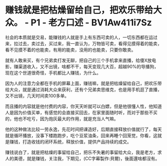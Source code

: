 # 赚钱就是把枯燥留给自己，把欢乐带给大众。 - P1 - 老方口述 - BV1Aw411i7Sz

社会的本质就是交易，能赚钱的人就是手上有东西可卖的人，一切东西都在运过来，拉过去，卖过去，买过来，我一直认为，万物皆可卖，看得见摸得着的能卖，看不见摸不着的也能卖，有用的能卖，没用的也能卖，只要你敢卖。

就有人敢来买，有个兄弟卖打发无聊，把自己的三个手机拿来直播，给傻X放电影，赚渠道收入，又不出镜，啥都不干，每天变现几大百，超越90%的导播狗，现在这个世道很奇怪，手机都比人赚钱，为什么。

因为人的注意力全都在手机的屏幕上面，赚钱嘛，就是把枯燥留给自己，把欢乐带给大众，就是通过消耗大众来获利，还有个兄弟卖思维克，也是用手机逛了直播，又不出镜，几天时间卖100多单。

而且播的内容就是他付费的内容，你天天听就可以白嫖，但是他很懂人性，他知道人是因为价值买单，有感觉的会直接买回去，在家里面随时听，而对于那些不买的，他也不吃亏，因为炮灰最大的作用，就是充当人气嘛。

他的这种做法比较一劳永逸，先花时间把课造好，后期直接释放价值就行了，每天就是循环播放，没事下楼跑跑步，吃个豆浆油条，回来再睡个回笼觉，你看，这就是赚钱，打造收钱的闭环系统，释放价值，提供产品持续的成交。

赚钱说白了，就是把枯燥的事留给自己，把乐不失暑的事留给大众，我是老方，求人的美德，就是赚钱，关注我，下期见，(CC字幕製作:貝爾)，後面還啥都沒有。

